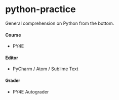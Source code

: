 # python-practice
General comprehension on Python from the bottom.

#### Course
- PY4E

#### Editor
- PyCharm / Atom / Sublime Text

#### Grader
- PY4E Autograder
